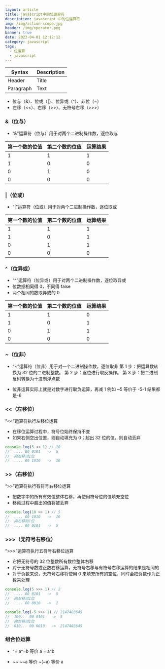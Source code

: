 ```yaml
---
layout: article
title: javascript中的位运算符
description: javascript 中的位运算符
img: /img/action-scope.jpg
header: /img/operator.png
banner: true
date: 2023-04-01 12:12:12
category: javascript
tags:
  - 位运算
  - javascript
---
```



| Syntax      | Description |
| ----------- | ----------- |
| Header      | Title       |
| Paragraph   | Text        |


- 位与（&）、位或（|）、位异或（^）、非位（~）
- 左移（<<）、右移（>>）、无符号右移（>>>）

### &（位与）

- “&”运算符（位与）用于对两个二进制操作数，逐位取与

| 第一个数的位值 | 第二个数的位值 | 运算结果 |
| -------------- | -------------- | -------- |
| 1              | 1              | 1        |
| 1              | 0              | 0        |
| 0              | 1              | 0        |
| 0              | 0              | 0        |

### |（位或）

- “|”运算符（位或）用于对两个二进制操作数，逐位取或

| 第一个数的位值 | 第二个数的位值 | 运算结果 |
| -------------- | -------------- | -------- |
| 1              | 1              | 1        |
| 1              | 0              | 1        |
| 0              | 1              | 1        |
| 0              | 0              | 0        |

### ^（位异或）

- “^”运算符（位异或）用于对两个二进制操作数，逐位取异或
- 位数据相同得 0，不同得 false
- 两个相同的数取异或的 0

| 第一个数的位值 | 第二个数的位值 | 运算结果 |
| -------------- | -------------- | -------- |
| 1              | 1              | 0        |
| 1              | 0              | 1        |
| 0              | 1              | 1        |
| 0              | 0              | 0        |

### ~（位非）

- “~”运算符（位非）用于对一个二进制操作数，逐位取非
  第 1 步：把运算数转换为 32 位的二进制整数。
  第 2 步：逐位进行取反操作。
  第 3 步：把二进制反码转换为十进制浮点数

- 位非运算实际上就是对数字进行取负运算，再减 1
  例如 ~5 等价于 -5-1 结果都是-6

### <<（左移位）

“<<”运算符执行左移位运算

- 在移位运算过程中，符号位始终保持不变
- 如果右侧空出位置，则自动填充为 0；超出 32 位的值，则自动丢弃

```javascript
console.log(5 << 1) // 10
//  .... 00 0101   ->  5
//  向右移动1位
//  .... 00 1010   ->  10
```

### >>（右移位）

“>>”运算符执行有符号右移位运算

- 把数字中的所有有效位整体右移，再使用符号位的值填充空位
- 移动过程中超出的值将被丢弃

```javascript
console.log(10 >> 1) // 5
//  .... 00 1010   ->  10
//  向左移动1位
//  .... 00 0101   ->  5
```

### >>>（无符号右移位）

“>>>”运算符执行五符号右移位运算

- 它把无符号的 32 位整数所有数位整体右移
- 对于无符号数或正数右移运算，无符号右移与有符号右移运算的结果是相同的
- 对于负数来说，无符号右移将使用 0 来填充所有的空位，同时会把负数作为正数来处理

```javascript
console.log(5 >>> 1) // 2
//  .... 00 0101   ->  5
//  向左移动1位
//  .... 00 0010   ->  2

console.log(-5 >>> 1) // 2147483645
//  100... 00 0101   ->  5
//  向左移动1位
//  010... 00 0010   ->  2147483645
```

### 组合位运算

- ^=
  a^=b 等价 a = a^b

- ~~
  ~~a 等价 ~(~a) 等价 a


